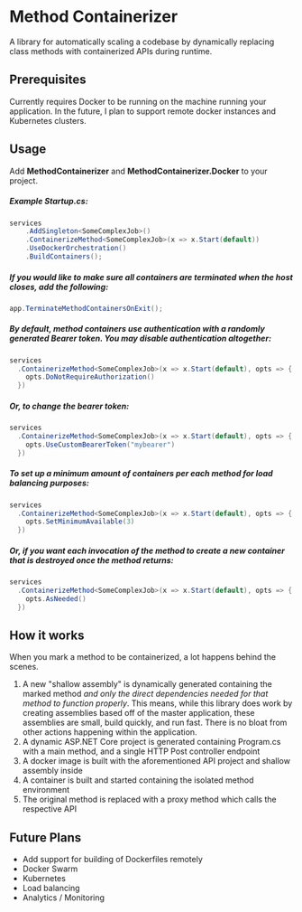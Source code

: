 # Method Containerizer

A library for automatically scaling a codebase by dynamically replacing class methods with containerized APIs during runtime.



## Prerequisites

Currently requires Docker to be running on the machine running your application. In the future, I plan to support remote docker instances and Kubernetes clusters.



## Usage

Add **MethodContainerizer** and **MethodContainerizer.Docker** to your project.

##### Example Startup.cs:

```csharp
services
    .AddSingleton<SomeComplexJob>()
    .ContainerizeMethod<SomeComplexJob>(x => x.Start(default))
    .UseDockerOrchestration()
    .BuildContainers();
```



##### If you would like to make sure all containers are terminated when the host closes, add the following:

```csharp
app.TerminateMethodContainersOnExit();
```



##### By default, method containers use authentication with a randomly generated Bearer token. You may disable authentication altogether:

```csharp
services
  .ContainerizeMethod<SomeComplexJob>(x => x.Start(default), opts => {
    opts.DoNotRequireAuthorization()
  })
```



##### Or, to change the bearer token:

```csharp
services
  .ContainerizeMethod<SomeComplexJob>(x => x.Start(default), opts => {
    opts.UseCustomBearerToken("mybearer")
  })
```



##### To set up a minimum amount of containers per each method for load balancing purposes:

```csharp
services
  .ContainerizeMethod<SomeComplexJob>(x => x.Start(default), opts => {
    opts.SetMinimumAvailable(3)
  })
```



##### Or, if you want each invocation of the method to create a new container that is destroyed once the method returns:

```csharp
services
  .ContainerizeMethod<SomeComplexJob>(x => x.Start(default), opts => {
    opts.AsNeeded()
  })
```





## How it works

When you mark a method to be containerized, a lot happens behind the scenes. 

1. A new "shallow assembly" is dynamically generated containing the marked method *and only the direct dependencies needed for that method to function properly*. This means, while this library does work by creating assemblies based off of the master application, these assemblies are small, build quickly, and run fast. There is no bloat from other actions happening within the application.
2. A dynamic ASP.NET Core project is generated containing Program.cs with a main method, and a single HTTP Post controller endpoint
3. A docker image is built with the aforementioned API project and shallow assembly inside
4. A container is built and started containing the isolated method environment
5. The original method is replaced with a proxy method which calls the respective API



## Future Plans

- Add support for building of Dockerfiles remotely
- Docker Swarm
- Kubernetes
- Load balancing
- Analytics / Monitoring